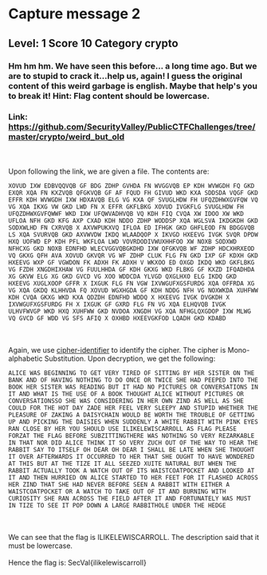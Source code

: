 # Capture message 2
## Level: 1 Score 10 Category crypto
### Hm hm hm. We have seen this before... a long time ago. But we are to stupid to crack it...help us, again! I guess the original content of this weird garbage is english. Maybe that help's you to break it! Hint: Flag content should be lowercase.
### Link: https://github.com/SecurityValley/PublicCTFChallenges/tree/master/crypto/weird_but_old
<br><br>
Upon following the link, we are given a file. The contents are:

```
XOVUD IXW EDBVQQVQB GF BDG ZDHP GVHDA FN WVGGVQB EP KDH WVWGDH FQ GKD EXQR XQA FN KXZVQB QFGKVQB GF AF FQUD FH GIVUD WKD KXA SDDSDA VQGF GKD EFFR KDH WVWGDH IXW HDXAVQB ELG VG KXA QF SVUGLHDW FH UFQZDHWXGVFQW VQ VG XQA IKXG VW GKD LWD FN X EFFR GKFLBKG XOVUD IVGKFLG SVUGLHDW FH UFQZDHWXGVFQWWF WKD IXW UFQWVADHVQB VQ KDH FIQ CVQA XW IDOO XW WKD UFLOA NFH GKD KFG AXP CXAD KDH NDDO ZDHP WODDSP XQA WGLSVA IKDGKDH GKD SODXWLHD FN CXRVQB X AXVWPUKXVQ IFLOA ED IFHGK GKD GHFLEOD FN BDGGVQB LS XQA SVURVQB GKD AXVWVDW IKDQ WLAADQOP X IKVGD HXEEVG IVGK SVQR DPDW HXQ UOFWD EP KDH PFL WKFLOA LWD VOVRDODIVWUXHHFOO XW NOXB SODXWD NFHCXG GKD NOXB EDNFHD WLECVGGVQBGKDHD IXW QFGKVQB WF ZDHP HDCXHRXEOD VQ GKXG QFH AVA XOVUD GKVQR VG WF ZDHP CLUK FLG FN GKD IXP GF KDXH GKD HXEEVG WXP GF VGWDON FK ADXH FK ADXH V WKXOO ED OXGD IKDQ WKD GKFLBKG VG FZDH XNGDHIXHAW VG FUULHHDA GF KDH GKXG WKD FLBKG GF KXZD IFQADHDA XG GKVW ELG XG GKD GVCD VG XOO WDDCDA YLVGD QXGLHXO ELG IKDQ GKD HXEEVG XUGLXOOP GFFR X IXGUK FLG FN VGW IXVWGUFXGSFURDG XQA OFFRDA XG VG XQA GKDQ KLHHVDA FQ XOVUD WGXHGDA GF KDH NDDG NFH VG NOXWKDA XUHFWW KDH CVQA GKXG WKD KXA QDZDH EDNFHD WDDQ X HXEEVG IVGK DVGKDH X IXVWGUFXGSFURDG FH X IXGUK GF GXRD FLG FN VG XQA ELHQVQB IVGK ULHVFWVGP WKD HXQ XUHFWW GKD NVDOA XNGDH VG XQA NFHGLQXGDOP IXW MLWG VQ GVCD GF WDD VG SFS AFIQ X OXHBD HXEEVGKFOD LQADH GKD KDABD
```
<br><br>
Again, we use [cipher-identifier](https://www.dcode.fr/cipher-identifier) to identify the cipher.
The cipher is Mono-alphabetic Substitution. Upon decryption, we get the following:

```
ALICE WAS BEGINNING TO GET VERY TIRED OF SITTING BY HER SISTER ON THE BANK AND OF HAVING NOTHING TO DO ONCE OR TWICE SHE HAD PEEPED INTO THE BOOK HER SISTER WAS READING BUT IT HAD NO PICTURES OR CONVERSATIONS IN IT AND WHAT IS THE USE OF A BOOK THOUGHT ALICE WITHOUT PICTURES OR CONVERSATIONSSO SHE WAS CONSIDERING IN HER OWN ZIND AS WELL AS SHE COULD FOR THE HOT DAY ZADE HER FEEL VERY SLEEPY AND STUPID WHETHER THE PLEASURE OF ZAKING A DAISYCHAIN WOULD BE WORTH THE TROUBLE OF GETTING UP AND PICKING THE DAISIES WHEN SUDDENLY A WHITE RABBIT WITH PINK EYES RAN CLOSE BY HER YOU SHOULD USE ILIKELEWISCARROLL AS FLAG PLEASE FORZAT THE FLAG BEFORE SUBZITTINGTHERE WAS NOTHING SO VERY REZARKABLE IN THAT NOR DID ALICE THINK IT SO VERY ZUCH OUT OF THE WAY TO HEAR THE RABBIT SAY TO ITSELF OH DEAR OH DEAR I SHALL BE LATE WHEN SHE THOUGHT IT OVER AFTERWARDS IT OCCURRED TO HER THAT SHE OUGHT TO HAVE WONDERED AT THIS BUT AT THE TIZE IT ALL SEEZED XUITE NATURAL BUT WHEN THE RABBIT ACTUALLY TOOK A WATCH OUT OF ITS WAISTCOATPOCKET AND LOOKED AT IT AND THEN HURRIED ON ALICE STARTED TO HER FEET FOR IT FLASHED ACROSS HER ZIND THAT SHE HAD NEVER BEFORE SEEN A RABBIT WITH EITHER A WAISTCOATPOCKET OR A WATCH TO TAKE OUT OF IT AND BURNING WITH CURIOSITY SHE RAN ACROSS THE FIELD AFTER IT AND FORTUNATELY WAS MUST IN TIZE TO SEE IT POP DOWN A LARGE RABBITHOLE UNDER THE HEDGE
```
<br><br>
We can see that the flag is ILIKELEWISCARROLL. The description said that it must be lowercase. <br><br>
Hence the flag is: SecVal{ilikelewiscarroll}
